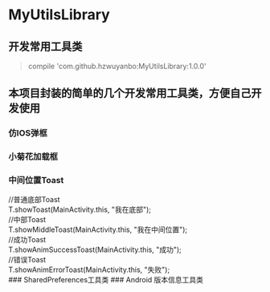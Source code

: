 # MyUtilsLibrary
## 开发常用工具类
>compile 'com.github.hzwuyanbo:MyUtilsLibrary:1.0.0'
## 本项目封装的简单的几个开发常用工具类，方便自己开发使用
### 仿IOS弹框
### 小菊花加载框
### 中间位置Toast
 <div>
 <div> //普通底部Toast</div>
 <div>  T.showToast(MainActivity.this, "我在底部");</div>
 <div>  //中部Toast</div>
 <div>  T.showMiddleToast(MainActivity.this, "我在中间位置");</div>
 <div>   //成功Toast</div>
 <div>   T.showAnimSuccessToast(MainActivity.this, "成功");</div>
 <div>   //错误Toast</div>
 <div>    T.showAnimErrorToast(MainActivity.this, "失败");</div>
</div>
### SharedPreferences工具类
### Android 版本信息工具类
